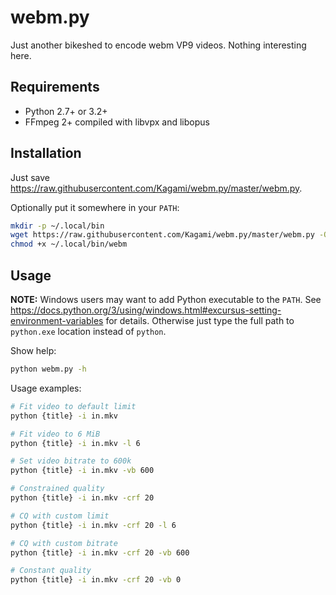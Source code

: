 # webm.py

Just another bikeshed to encode webm VP9 videos. Nothing interesting here.

## Requirements

* Python 2.7+ or 3.2+
* FFmpeg 2+ compiled with libvpx and libopus

## Installation

Just save <https://raw.githubusercontent.com/Kagami/webm.py/master/webm.py>.

Optionally put it somewhere in your `PATH`:
```bash
mkdir -p ~/.local/bin
wget https://raw.githubusercontent.com/Kagami/webm.py/master/webm.py -O ~/.local/bin/webm
chmod +x ~/.local/bin/webm
```

## Usage

**NOTE:** Windows users may want to add Python executable to the `PATH`. See <https://docs.python.org/3/using/windows.html#excursus-setting-environment-variables> for details. Otherwise just type the full path to `python.exe` location instead of `python`.

Show help:
```bash
python webm.py -h
```

Usage examples:
```bash
# Fit video to default limit
python {title} -i in.mkv

# Fit video to 6 MiB
python {title} -i in.mkv -l 6

# Set video bitrate to 600k
python {title} -i in.mkv -vb 600

# Constrained quality
python {title} -i in.mkv -crf 20

# CQ with custom limit
python {title} -i in.mkv -crf 20 -l 6

# CQ with custom bitrate
python {title} -i in.mkv -crf 20 -vb 600

# Constant quality
python {title} -i in.mkv -crf 20 -vb 0
```
